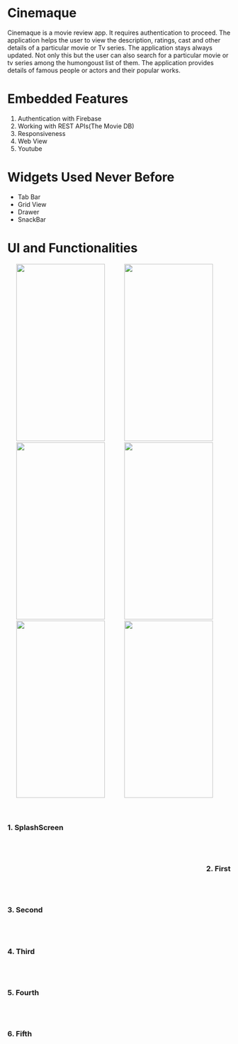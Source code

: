 # Cinemaque
<p align='left'>Cinemaque is a movie review app. It requires authentication to proceed. The application helps the user to view the description, ratings, cast and other details of a particular movie or Tv series. The application stays always updated. Not only this but the user can also search for a particular movie or tv series among the humongoust list of them. The application provides details of famous people or actors and their popular works.
</p>  

#    Embedded Features<br>
 1. Authentication with Firebase<br>
 2. Working with REST APIs(The Movie DB)<br>
 3. Responsiveness<br>
 4. Web View<br>
 5. Youtube<br>

# Widgets Used Never Before<br>
- Tab Bar<br>
- Grid View<br>
- Drawer<br>
- SnackBar<br>

# UI and Functionalities<br>
<p>
 <img src = 'Readme/splashscreen.gif' height = 400 width = 200 hspace=20 >
 <img src = 'Readme/first.gif' height = 400 width = 200 hspace=20 >
 <img src = 'Readme/second.gif' height = 400 width = 200 hspace=20 >
 <img src = 'Readme/third.gif' height = 400 width = 200 hspace=20 >
 <img src = 'Readme/fourth.gif' height = 400 width = 200 hspace=20 >
 <img src = 'Readme/fifth.gif' height = 400 width = 200 hspace=20 >
 </p><br/>
  <h3> 1. SplashScreen </h3>
 <br/><br/>
  <div style="text-align:right"><h3> 2. First </h3></div>
<br/><br/>
  <h3> 3. Second </h3>
<br/><br/>
  <h3> 4. Third </h3>
<br/><br/>
 <h3> 5. Fourth </h3>
<br/><br/>
 <h3> 6. Fifth </h3>
 

